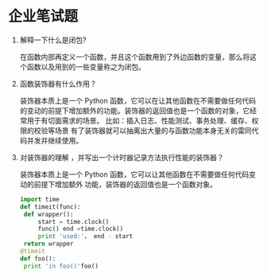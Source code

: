 # 企业笔试题

1. 解释一下什么是闭包?

   在函数内部再定义一个函数，并且这个函数用到了外边函数的变量，那么将这个函数以及用到的一些变量称之为闭包。

2. 函数装饰器有什么作用？

   装饰器本质上是一个 Python 函数，它可以在让其他函数在不需要做任何代码的变动的前提下增加额外的功能。装饰器的返回值也是一个函数的对象，它经常用于有切面需求的场景。 比如：插入日志、性能测试、事务处理、缓存、权限的校验等场景 有了装饰器就可以抽离出大量的与函数功能本身无关的雷同代码并发并继续使用。

3. 对装饰器的理解 ，并写出一个计时器记录方法执行性能的装饰器？

   装饰器本质上是一个 Python 函数，它可以让其他函数在不需要做任何代码变动的前提下增加额外
   功能，装饰器的返回值也是一个函数对象。

   ```python
   import time
   def timeit(func):
   	def wrapper():
   		start = time.clock()
   		func() end =time.clock()
   		print 'used:'， end - start
   	return wrapper
   @timeit
   def foo():
   	print 'in foo()'foo()
   ```

   ​